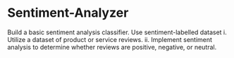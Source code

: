 # Sentiment-Analyzer
 Build a basic sentiment analysis classifier. Use sentiment-labelled dataset 
i.	Utilize a dataset of product or service reviews.
ii.	Implement sentiment analysis to determine whether reviews are positive, negative, or neutral.
